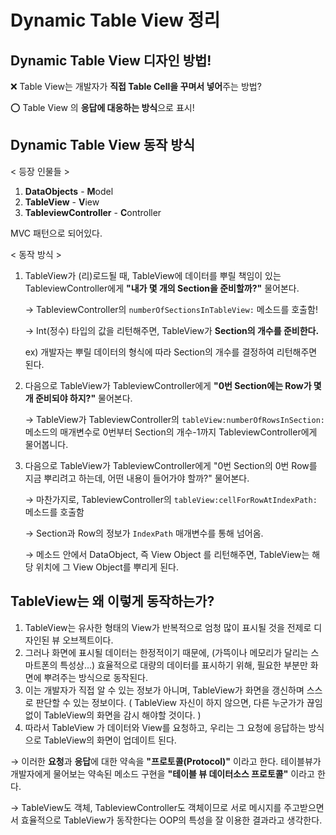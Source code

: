 # Dynamic Table View 정리

## Dynamic Table View 디자인 방법!

❌ Table View는 개발자가 **직접 Table Cell을 꾸며서 넣어**주는 방법?  

⭕️ Table View 의 **응답에 대응하는 방식**으로 표시!  

## Dynamic Table View 동작 방식

< 등장 인물들 >  

1. **DataObjects** - **M**odel
2. **TableView** - **V**iew
3. **TableviewController** - **C**ontroller

MVC 패턴으로 되어있다.

  

< 동작 방식 >

1. TableView가 (리)로드될 때, TableView에 데이터를 뿌릴 책임이 있는 TableviewController에게 **"내가 몇 개의 Section을 준비할까?"** 물어본다.

   →  TableviewController의 `numberOfSectionsInTableView:` 메소드를 호출함!

   → Int(정수) 타입의 값을 리턴해주면, TableView가 **Section의 개수를 준비한다.**

   ex) 개발자는 뿌릴 데이터의 형식에 따라 Section의 개수를 결정하여 리턴해주면 된다.

2. 다음으로 TableView가 TableviewController에게 **"0번 Section에는 Row가 몇 개 준비되야 하지?"** 물어본다.

   → TableView가 TableviewController의 `tableView:numberOfRowsInSection:` 메소드의 매개변수로 0번부터 Section의 개수-1까지 TableviewController에게 물어봅니다.

3. 다음으로 TableView가 TableviewController에게 "0번 Section의 0번 Row를 지금 뿌리려고 하는데, 어떤 내용이 들어가야 할까?" 물어본다.

   → 마찬가지로, TableviewController의 `tableView:cellForRowAtIndexPath:` 메소드를 호출함

   → Section과 Row의 정보가 `IndexPath` 매개변수를 통해 넘어옴.

   → 메소드 안에서 DataObject, 즉 View Object 를 리턴해주면, TableView는 해당 위치에 그 View Object를 뿌리게 된다.

## TableView는 왜 이렇게 동작하는가?

1. TableView는 유사한 형태의 View가 반복적으로 엄청 많이 표시될 것을 전제로 디자인된 뷰 오브젝트이다.
2. 그러나 화면에 표시될 데이터는 한정적이기 때문에, (가뜩이나 메모리가 달리는 스마트폰의 특성상...) 효율적으로 대량의 데이터를 표시하기 위해, 필요한 부분만 화면에 뿌려주는 방식으로 동작된다.  
3. 이는 개발자가 직접 알 수 있는 정보가 아니며, TableView가 화면을 갱신하며 스스로 판단할 수 있는 정보이다. ( TableView 자신이 하지 않으면, 다른 누군가가 끊임없이 TableView의 화면을 감시 해야할 것이다. )
4. 따라서 TableView 가 데이터와 View를 요청하고, 우리는 그 요청에 응답하는 방식으로 TableView의 화면이 업데이트 된다.

→ 이러한 **요청**과 **응답**에 대한 약속을 **"프로토콜(Protocol)"** 이라고 한다. 테이블뷰가 개발자에게 물어보는 약속된 메소드 구현을 **"테이블 뷰 데이터소스 프로토콜"** 이라고 한다.

→ TableView도 객체, TableviewController도 객체이므로 서로 메시지를 주고받으면서 효율적으로 TableView가 동작한다는 OOP의 특성을 잘 이용한 결과라고 생각한다.